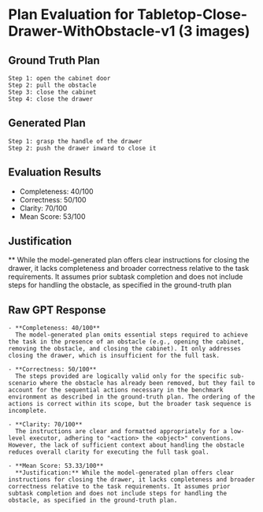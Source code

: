 # Plan Evaluation for Tabletop-Close-Drawer-WithObstacle-v1 (3 images)

## Ground Truth Plan
```
Step 1: open the cabinet door
Step 2: pull the obstacle
Step 3: close the cabinet
Step 4: close the drawer
```

## Generated Plan
```
Step 1: grasp the handle of the drawer
Step 2: push the drawer inward to close it
```

## Evaluation Results
- Completeness: 40/100
- Correctness: 50/100
- Clarity: 70/100
- Mean Score: 53/100

## Justification
** While the model-generated plan offers clear instructions for closing the drawer, it lacks completeness and broader correctness relative to the task requirements. It assumes prior subtask completion and does not include steps for handling the obstacle, as specified in the ground-truth plan

## Raw GPT Response
```
- **Completeness: 40/100**  
  The model-generated plan omits essential steps required to achieve the task in the presence of an obstacle (e.g., opening the cabinet, removing the obstacle, and closing the cabinet). It only addresses closing the drawer, which is insufficient for the full task.

- **Correctness: 50/100**  
  The steps provided are logically valid only for the specific sub-scenario where the obstacle has already been removed, but they fail to account for the sequential actions necessary in the benchmark environment as described in the ground-truth plan. The ordering of the actions is correct within its scope, but the broader task sequence is incomplete.

- **Clarity: 70/100**  
  The instructions are clear and formatted appropriately for a low-level executor, adhering to "<action> the <object>" conventions. However, the lack of sufficient context about handling the obstacle reduces overall clarity for executing the full task goal.

- **Mean Score: 53.33/100**  
  **Justification:** While the model-generated plan offers clear instructions for closing the drawer, it lacks completeness and broader correctness relative to the task requirements. It assumes prior subtask completion and does not include steps for handling the obstacle, as specified in the ground-truth plan.
```
